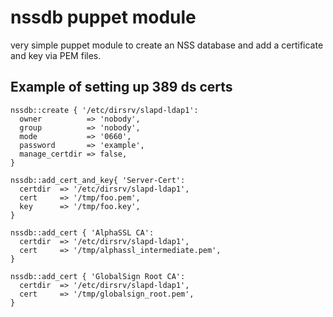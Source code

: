 # nssdb puppet module

very simple puppet module to create an NSS database and add a certificate
and key via PEM files.

## Example of setting up 389 ds certs

```
nssdb::create { '/etc/dirsrv/slapd-ldap1':
  owner          => 'nobody',
  group          => 'nobody',
  mode           => '0660',
  password       => 'example',
  manage_certdir => false,
}

nssdb::add_cert_and_key{ 'Server-Cert':
  certdir  => '/etc/dirsrv/slapd-ldap1',
  cert     => '/tmp/foo.pem',
  key      => '/tmp/foo.key',
}

nssdb::add_cert { 'AlphaSSL CA':
  certdir  => '/etc/dirsrv/slapd-ldap1',
  cert     => '/tmp/alphassl_intermediate.pem',
}

nssdb::add_cert { 'GlobalSign Root CA':
  certdir  => '/etc/dirsrv/slapd-ldap1',
  cert     => '/tmp/globalsign_root.pem',
}
```
